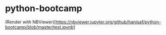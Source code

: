 # python-bootcamp

(Render with NBViewer)[https://nbviewer.jupyter.org/github/hanisaf/python-bootcamp/blob/master/test.ipynb]
